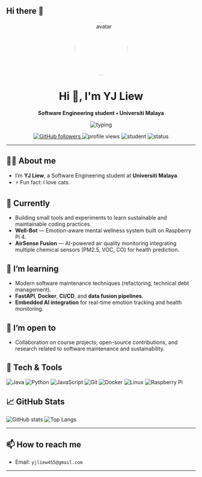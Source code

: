 ## Hi there 👋

<div align="center">
  <a href="https://github.com/yjliew666">
    <img src="https://github.com/yjliew666.png" alt="avatar" width="140" style="border-radius:50%"/>
  </a>

  <h1>Hi 👋, I'm YJ Liew</h1>
  <p><strong>Software Engineering student • Universiti Malaya</strong></p>

  <!-- Decorative line -->
  <p>
    <img src="https://readme-typing-svg.herokuapp.com?font=Raleway&size=20&pause=1200&color=2B93D6&vCenter=true&width=680&lines=Software+Engineering+Student+at+Universiti+Malaya.;Building+emotion-aware+and+human-centered+AI+systems.;Exploring+IoT%2C+FastAPI%2C+and+Raspberry+Pi+projects." alt="typing"/>
  </p>


  <!-- Quick badges -->
  <p>
    <a href="https://github.com/yjliew666">
      <img alt="GitHub followers" src="https://img.shields.io/github/followers/yjliew666?label=Follow&style=social">
    </a>
    <img alt="profile views" src="https://komarev.com/ghpvc/?username=yjliew666&color=blueviolet">
    <img alt="student" src="https://img.shields.io/badge/Student-Universiti%20Malaya-blue">
    <img alt="status" src="https://img.shields.io/badge/Status-Learning%20%F0%9F%92%BB-green">
  </p>
</div>

---

## 👨‍💻 About me
- I’m **YJ Liew**, a Software Engineering student at **Universiti Malaya**.  
- ⚡ Fun fact: I love cats.

## 🔭 Currently
- Building small tools and experiments to learn sustainable and maintainable coding practices.
- **Well-Bot** — Emotion-aware mental wellness system built on Raspberry Pi 4.  
- **AirSense Fusion** — AI-powered air quality monitoring integrating multiple chemical sensors (PM2.5, VOC, CO) for health prediction.

## 🌱 I’m learning
- Modern software maintenance techniques (refactoring, technical debt management).  
- **FastAPI**, **Docker**, **CI/CD**, and **data fusion pipelines**.  
- **Embedded AI integration** for real-time emotion tracking and health monitoring.  

## 🤝 I’m open to
- Collaboration on course projects, open-source contributions, and research related to software maintenance and sustainability.

## 🧰 Tech & Tools
<p>
  <img alt="Java" src="https://img.shields.io/badge/Java-ED8B00?logo=java&logoColor=white">
  <img alt="Python" src="https://img.shields.io/badge/Python-3776AB?logo=python&logoColor=white">
  <img alt="JavaScript" src="https://img.shields.io/badge/JS-F7DF1E?logo=javascript&logoColor=black">
  <img alt="Git" src="https://img.shields.io/badge/Git-F05032?logo=git&logoColor=white">
  <img alt="Docker" src="https://img.shields.io/badge/Docker-2496ED?logo=docker&logoColor=white">
  <img alt="Linux" src="https://img.shields.io/badge/Linux-FCC624?logo=linux&logoColor=black">
  <img alt="Raspberry Pi" src="https://img.shields.io/badge/Raspberry%20Pi-C51A4A?logo=raspberrypi&logoColor=white">
</p>


## 📈 GitHub Stats
<p align="left">
  <img alt="GitHub stats" src="https://github-readme-stats.vercel.app/api?username=yjliew666&show_icons=true&theme=radical&count_private=true" />
  <img alt="Top Langs" src="https://github-readme-stats.vercel.app/api/top-langs?username=yjliew666&langs_count=6&layout=compact&theme=radical" />
</p>

---

## 📫 How to reach me
- Email: `yjliew455@gmail.com`  

---


